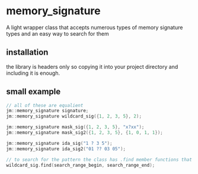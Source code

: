 # memory_signature
A light wrapper class that accepts numerous types of memory signature types and an easy way to search for them

## installation
the library is headers only so copying it into your project directory and including it is enough.

## small example
```c++
// all of these are equalient
jm::memory_signature signature;
jm::memory_signature wildcard_sig({1, 2, 3, 5}, 2);

jm::memory_signature mask_sig({1, 2, 3, 5}, "x?xx");
jm::memory_signature mask_sig2({1, 2, 3, 5}, {1, 0, 1, 1});

jm::memory_signature ida_sig("1 ? 3 5");
jm::memory_signature ida_sig2("01 ?? 03 05");

// to search for the pattern the class has .find member functions that takes 2 iterators
wildcard_sig.find(search_range_begin, search_range_end);
```
